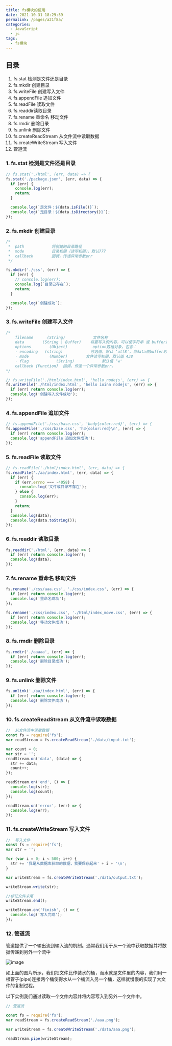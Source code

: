 ```yaml
---
title: fs模块的使用
date: 2021-10-31 18:29:59
permalink: /pages/a21f8a/
categories:
  - JavaScript
  - js
tags:
  - fs模块
---
```

## 目录

 1. fs.stat   检测是文件还是目录
 2. fs.mkdir  创建目录
 3. fs.writeFile  创建写入文件
 4. fs.appendFile 追加文件
 5. fs.readFile 读取文件
 6. fs.readdir读取目录
 7. fs.rename 重命名 移动文件
 8. fs.rmdir  删除目录
 9. fs.unlink 删除文件
 10. fs.createReadStream 从文件流中读取数据
 11. fs.createWriteStream 写入文件
 12. 管道流
<!-- more -->
### 1. fs.stat   检测是文件还是目录

```js
// fs.stat('./html', (err, data) => {
fs.stat('./package.json', (err, data) => {
  if (err) {
    console.log(err);
    return;
  }

  console.log(`是文件：${data.isFile()}`);
  console.log(`是目录：${data.isDirectory()}`);
});
```

### 2. fs.mkdir  创建目录

```js
/*
 *  path            将创建的目录路径
 *  mode            目录权限（读写权限），默认777
 *  callback        回调，传递异常参数err
 */

fs.mkdir('./css', (err) => {
  if (err) {
    // console.log(err);
    console.log(`目录已存在`);
    return;
  }

  console.log(`创建成功`);
});
```

### 3. fs.writeFile  创建写入文件

```js
/*
    filename      (String)            文件名称
    data        (String | Buffer)    将要写入的内容，可以使字符串 或 buffer数据。
    options        (Object)           option数组对象，包含：
    · encoding   (string)            可选值，默认 ‘utf8′，当data使buffer时，该值应该为 ignored。
    · mode         (Number)        文件读写权限，默认值 438
    · flag            (String)            默认值 ‘w'
    callback {Function}  回调，传递一个异常参数err。
*/

// fs.writeFile('./html/index.html', 'hello nodejs', (err) => {
fs.writeFile('./html/index.html', 'hello ioinn nodejs', (err) => {
  if (err) return console.log(err);
  console.log('创建写入文件成功');
});
```

### 4. fs.appendFile 追加文件

```js
// fs.appendFile('./css/base.css', 'body{color:red}', (err) => {
fs.appendFile('./css/base.css', 'h3{color:red}\n', (err) => {
  if (err) return console.log(err);
  console.log('appendFile 追加文件成功');
});
```

### 5. fs.readFile 读取文件

```js
// fs.readFile('./html/index.html', (err, data) => {
fs.readFile('./aa/index.html', (err, data) => {
  if (err) {
    if (err.errno === -4058) {
      console.log('文件或目录不存在');
    } else {
      console.log(err);
    }
    return;
  }
  console.log(data);
  console.log(data.toString());
});
```

### 6. fs.readdir 读取目录

```js
fs.readdir('./html', (err, data) => {
  if (err) return console.log(err);
  console.log(data);
});
```

### 7. fs.rename 重命名 移动文件

```js
fs.rename('./css/aaa.css', './css/index.css', (err) => {
  if (err) return console.log(err);
  console.log('重命名成功');
});

fs.rename('./css/index.css', './html/index_move.css', (err) => {
  if (err) return console.log(err);
  console.log('移动文件成功');
});
```

### 8. fs.rmdir  删除目录

```js
fs.rmdir('./aaaaa', (err) => {
  if (err) return console.log(err);
  console.log('删除目录成功');
});
```

### 9. fs.unlink 删除文件

```js
fs.unlink('./aa/index.html', (err) => {
  if (err) return console.log(err);
  console.log('删除文件成功');
});
```

### 10. fs.createReadStream 从文件流中读取数据

```js
//  从文件流中读取数据
const fs = require('fs');
var readStream = fs.createReadStream('./data/input.txt');

var count = 0;
var str = '';
readStream.on('data', (data) => {
  str += data;
  count++;
});

readStream.on('end', () => {
  console.log(str);
  console.log(count);
});

readStream.on('error', (err) => {
  console.log(err);
});
```

### 11. fs.createWriteStream 写入文件

```js
//  写入文件
const fs = require('fs');
var str = '';

for (var i = 0; i < 500; i++) {
  str += '我是从数据库获取的数据，我要保存起来' + i + '\n';
}

var writeStream = fs.createWriteStream('./data/output.txt');

writeStream.write(str);

//标记文件末尾
writeStream.end();

writeStream.on('finish', () => {
  console.log('写入完成');
});

```

### 12. 管道流

管道提供了一个输出流到输入流的机制。通常我们用于从一个流中获取数据并将数据传递到另外一个流中

![image](https://cdn.jsdelivr.net/gh/bymori/image-PicX@main/blog/image.3srif687oha0.png)

如上面的图片所示，我们把文件比作装水的桶，而水就是文件里的内容，我们用一根管子(pipe)连接两个桶使得水从一个桶流入另一个桶，这样就慢慢的实现了大文件的复制过程。

以下实例我们通过读取一个文件内容并将内容写入到另外一个文件中。

```js
// 管道流

const fs = require('fs');
var readStream = fs.createReadStream('./aaa.png');

var writeStream = fs.createWriteStream('./data/aaa.png');

readStream.pipe(writeStream);
```